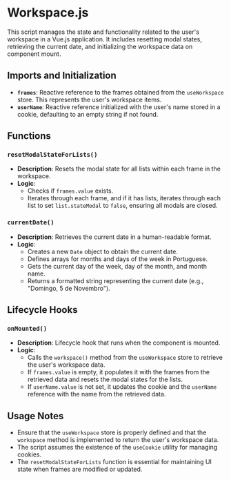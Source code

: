# Workspace.js

This script manages the state and functionality related to the user's workspace in a Vue.js application. It includes resetting modal states, retrieving the current date, and initializing the workspace data on component mount.

## Imports and Initialization
- **`frames`**: Reactive reference to the frames obtained from the `useWorkspace` store. This represents the user's workspace items.
- **`userName`**: Reactive reference initialized with the user's name stored in a cookie, defaulting to an empty string if not found.

## Functions

### `resetModalStateForLists()`
- **Description**: Resets the modal state for all lists within each frame in the workspace.
- **Logic**:
  - Checks if `frames.value` exists.
  - Iterates through each frame, and if it has lists, iterates through each list to set `list.stateModal` to `false`, ensuring all modals are closed.

### `currentDate()`
- **Description**: Retrieves the current date in a human-readable format.
- **Logic**:
  - Creates a new `Date` object to obtain the current date.
  - Defines arrays for months and days of the week in Portuguese.
  - Gets the current day of the week, day of the month, and month name.
  - Returns a formatted string representing the current date (e.g., "Domingo, 5 de Novembro").

## Lifecycle Hooks

### `onMounted()`
- **Description**: Lifecycle hook that runs when the component is mounted.
- **Logic**:
  - Calls the `workspace()` method from the `useWorkspace` store to retrieve the user's workspace data.
  - If `frames.value` is empty, it populates it with the frames from the retrieved data and resets the modal states for the lists.
  - If `userName.value` is not set, it updates the cookie and the `userName` reference with the name from the retrieved data.

## Usage Notes
- Ensure that the `useWorkspace` store is properly defined and that the `workspace` method is implemented to return the user's workspace data.
- The script assumes the existence of the `useCookie` utility for managing cookies.
- The `resetModalStateForLists` function is essential for maintaining UI state when frames are modified or updated.
